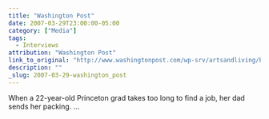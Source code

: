 ```yaml
---
title: "Washington Post"
date: 2007-03-29T23:00:00-05:00
category: ["Media"]
tags:
  - Interviews
attribution: "Washington Post"
link_to_original: "http://www.washingtonpost.com/wp-srv/artsandliving/books/features/2007/spring-books/index.html"
description: ""
_slug: 2007-03-29-washington_post
---
```


When a 22-year-old Princeton grad takes too long to find a job, her dad sends her packing. ...
